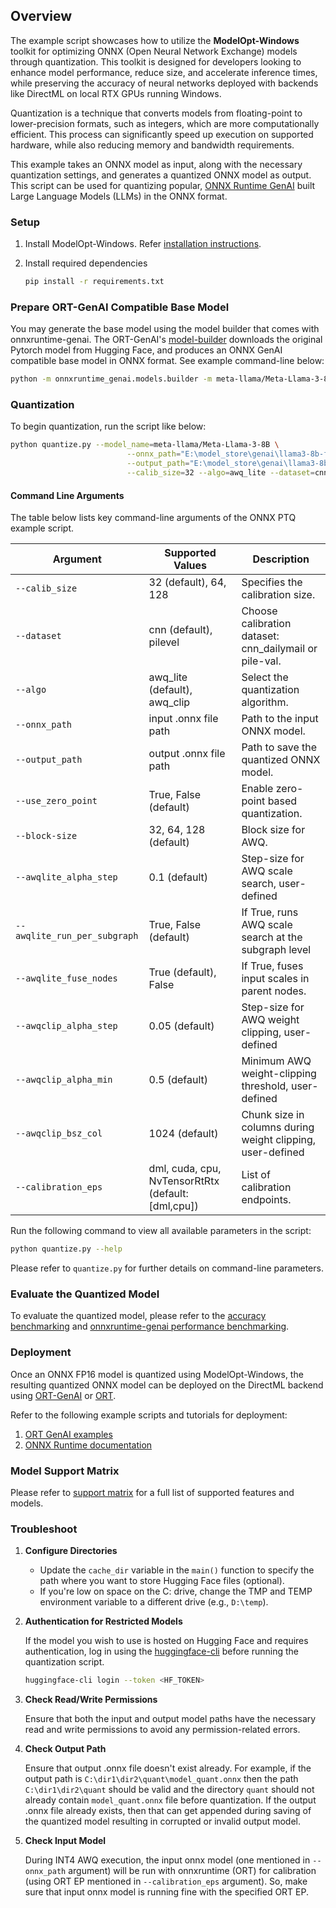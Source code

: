 ## Overview

The example script showcases how to utilize the **ModelOpt-Windows** toolkit for optimizing ONNX (Open Neural Network Exchange) models through quantization. This toolkit is designed for developers looking to enhance model performance, reduce size, and accelerate inference times, while preserving the accuracy of neural networks deployed with backends like DirectML on local RTX GPUs running Windows.

Quantization is a technique that converts models from floating-point to lower-precision formats, such as integers, which are more computationally efficient. This process can significantly speed up execution on supported hardware, while also reducing memory and bandwidth requirements.

This example takes an ONNX model as input, along with the necessary quantization settings, and generates a quantized ONNX model as output. This script can be used for quantizing popular, [ONNX Runtime GenAI](https://onnxruntime.ai/docs/genai) built Large Language Models (LLMs) in the ONNX format.

### Setup

1. Install ModelOpt-Windows. Refer [installation instructions](../README.md).

1. Install required dependencies

   ```bash
   pip install -r requirements.txt
   ```

### Prepare ORT-GenAI Compatible Base Model

You may generate the base model using the model builder that comes with onnxruntime-genai. The ORT-GenAI's [model-builder](https://github.com/microsoft/onnxruntime-genai/tree/main/src/python/py/models) downloads the original Pytorch model from Hugging Face, and produces an ONNX GenAI compatible base model in ONNX format. See example command-line below:

```bash
python -m onnxruntime_genai.models.builder -m meta-llama/Meta-Llama-3-8B -p fp16 -e dml -o E:\llama3-8b-fp16-dml-genai
```

### Quantization

To begin quantization, run the script like below:

```bash
python quantize.py --model_name=meta-llama/Meta-Llama-3-8B \
                          --onnx_path="E:\model_store\genai\llama3-8b-fp16-dml-genai\opset_21\model.onnx" \
                          --output_path="E:\model_store\genai\llama3-8b-fp16-dml-genai\opset_21\cnn_32_lite_0.1_16\model.onnx" \
                          --calib_size=32 --algo=awq_lite --dataset=cnn
```

#### Command Line Arguments

The table below lists key command-line arguments of the ONNX PTQ example script.

| **Argument** | **Supported Values** | **Description** |
|---------------------------|------------------------------------------------------|-------------------------------------------------------------|
| `--calib_size` | 32 (default), 64, 128 | Specifies the calibration size. |
| `--dataset` | cnn (default), pilevel | Choose calibration dataset: cnn_dailymail or pile-val. |
| `--algo` | awq_lite (default), awq_clip | Select the quantization algorithm. |
| `--onnx_path` | input .onnx file path | Path to the input ONNX model. |
| `--output_path` | output .onnx file path | Path to save the quantized ONNX model. |
| `--use_zero_point` | True, False (default) | Enable zero-point based quantization. |
| `--block-size` | 32, 64, 128 (default) | Block size for AWQ. |
| `--awqlite_alpha_step` | 0.1 (default) | Step-size for AWQ scale search, user-defined |
| `--awqlite_run_per_subgraph` | True, False (default) | If True, runs AWQ scale search at the subgraph level |
| `--awqlite_fuse_nodes` | True (default), False | If True, fuses input scales in parent nodes. |
| `--awqclip_alpha_step` | 0.05 (default) | Step-size for AWQ weight clipping, user-defined |
| `--awqclip_alpha_min` | 0.5 (default) | Minimum AWQ weight-clipping threshold, user-defined |
| `--awqclip_bsz_col` | 1024 (default) | Chunk size in columns during weight clipping, user-defined |
| `--calibration_eps` | dml, cuda, cpu, NvTensorRtRtx (default: [dml,cpu]) | List of calibration endpoints. |

Run the following command to view all available parameters in the script:

```bash
python quantize.py --help
```

Please refer to `quantize.py` for further details on command-line parameters.

### Evaluate the Quantized Model

To evaluate the quantized model, please refer to the [accuracy benchmarking](../accuracy_benchmark/README.md) and [onnxruntime-genai performance benchmarking](https://github.com/microsoft/onnxruntime-genai/tree/main/benchmark/python).

### Deployment

Once an ONNX FP16 model is quantized using ModelOpt-Windows, the resulting quantized ONNX model can be deployed on the DirectML backend using [ORT-GenAI](https://onnxruntime.ai/) or [ORT](https://onnxruntime.ai/).

Refer to the following example scripts and tutorials for deployment:

1. [ORT GenAI examples](https://github.com/microsoft/onnxruntime-genai/tree/main/examples/python)
1. [ONNX Runtime documentation](https://onnxruntime.ai/docs/api/python/)

### Model Support Matrix

Please refer to [support matrix](https://nvidia.github.io/TensorRT-Model-Optimizer/guides/0_support_matrix.html) for a full list of supported features and models.

### Troubleshoot

1. **Configure Directories**

   - Update the `cache_dir` variable in the `main()` function to specify the path where you want to store Hugging Face files (optional).
   - If you're low on space on the C: drive, change the TMP and TEMP environment variable to a different drive (e.g., `D:\temp`).

1. **Authentication for Restricted Models**

   If the model you wish to use is hosted on Hugging Face and requires authentication, log in using the [huggingface-cli](https://huggingface.co/docs/huggingface_hub/main/en/guides/cli#huggingface-cli-login) before running the quantization script.

   ```bash
   huggingface-cli login --token <HF_TOKEN>
   ```

1. **Check Read/Write Permissions**

   Ensure that both the input and output model paths have the necessary read and write permissions to avoid any permission-related errors.

1. **Check Output Path**

   Ensure that output .onnx file doesn't exist already. For example, if the output path is `C:\dir1\dir2\quant\model_quant.onnx` then the path `C:\dir1\dir2\quant` should be valid and the directory `quant` should not already contain `model_quant.onnx` file before quantization. If the output .onnx file already exists, then that can get appended during saving of the quantized model resulting in corrupted or invalid output model.

1. **Check Input Model**

   During INT4 AWQ execution, the input onnx model (one mentioned in `--onnx_path` argument) will be run with onnxruntime (ORT) for calibration (using ORT EP mentioned in `--calibration_eps` argument). So, make sure that input onnx model is running fine with the specified ORT EP.
